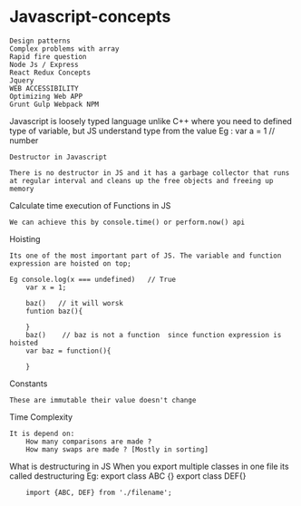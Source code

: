 # Javascript-concepts

	Design patterns
	Complex problems with array
	Rapid fire question
	Node Js / Express
	React Redux Concepts
	Jquery
	WEB ACCESSIBILITY
	Optimizing Web APP
	Grunt Gulp Webpack NPM

Javascript is loosely typed language unlike C++ where you need to defined type of variable, but JS understand type
from the value 
Eg : var a = 1    // number 

	Destructor in Javascript

	There is no destructor in JS and it has a garbage collector that runs at regular interval and cleans up the free objects and freeing up memory


Calculate time execution of Functions in JS

	We can achieve this by console.time() or perform.now() api

Hoisting 

	Its one of the most important part of JS. The variable and function expression are hoisted on top;

	Eg console.log(x === undefined)   // True
		var x = 1;

		baz()   // it will worsk
		funtion baz(){

		}
 		baz()    // baz is not a function  since function expression is hoisted 
 		var baz = function(){

 		}

Constants
	
	These are immutable their value doesn't change

Time Complexity

	It is depend on: 
		How many comparisons are made ?
		How many swaps are made ? [Mostly in sorting]

What is destructuring in JS
	When you export multiple classes in one file its called destructuring
	Eg:
		export class ABC {}
		export class DEF{}

		import {ABC, DEF} from './filename'; 

